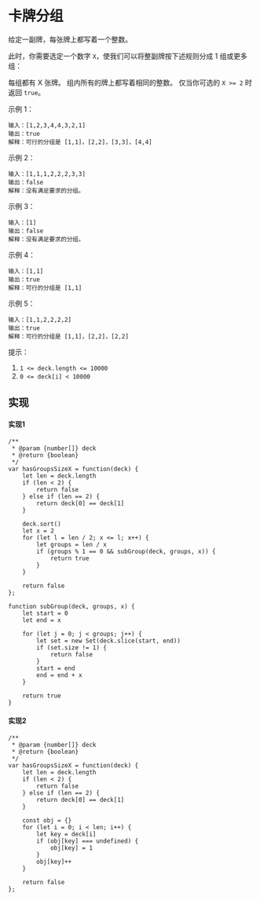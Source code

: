 # 卡牌分组
给定一副牌，每张牌上都写着一个整数。

此时，你需要选定一个数字 `X`，使我们可以将整副牌按下述规则分成 1 组或更多组：

每组都有 X 张牌。
组内所有的牌上都写着相同的整数。
仅当你可选的 `X >= 2` 时返回 `true`。

 

示例 1：
```
输入：[1,2,3,4,4,3,2,1]
输出：true
解释：可行的分组是 [1,1]，[2,2]，[3,3]，[4,4]
```
示例 2：
```
输入：[1,1,1,2,2,2,3,3]
输出：false
解释：没有满足要求的分组。
```
示例 3：
```
输入：[1]
输出：false
解释：没有满足要求的分组。
```
示例 4：
```
输入：[1,1]
输出：true
解释：可行的分组是 [1,1]
```
示例 5：
```
输入：[1,1,2,2,2,2]
输出：true
解释：可行的分组是 [1,1]，[2,2]，[2,2]
```
提示：

1. `1 <= deck.length <= 10000`
2. `0 <= deck[i] < 10000`

## 实现
#### 实现1
```
/**
 * @param {number[]} deck
 * @return {boolean}
 */
var hasGroupsSizeX = function(deck) {
    let len = deck.length
    if (len < 2) {
        return false
    } else if (len == 2) {
        return deck[0] == deck[1]
    }
    
    deck.sort()
    let x = 2
    for (let l = len / 2; x <= l; x++) {
        let groups = len / x
        if (groups % 1 == 0 && subGroup(deck, groups, x)) {
            return true
        }
    }
    
    return false
};

function subGroup(deck, groups, x) {
    let start = 0
    let end = x
    
    for (let j = 0; j < groups; j++) {
        let set = new Set(deck.slice(start, end))
        if (set.size != 1) {
            return false
        }
        start = end
        end = end + x
    }
    
    return true
}
```

#### 实现2
```
/**
 * @param {number[]} deck
 * @return {boolean}
 */
var hasGroupsSizeX = function(deck) {
    let len = deck.length
    if (len < 2) {
        return false
    } else if (len == 2) {
        return deck[0] == deck[1]
    }
    
    const obj = {}
    for (let i = 0; i < len; i++) {
        let key = deck[i]
        if (obj[key] === undefined) {
            obj[key] = 1
        }
        obj[key]++
    }
    
    return false
};
```
